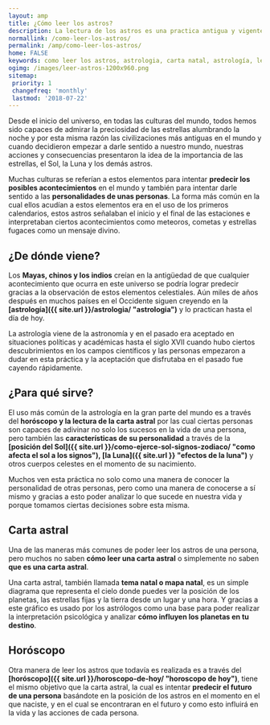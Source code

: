 ```yaml
---
layout: amp
title: ¿Cómo leer los astros?
description: La lectura de los astros es una practica antigua y vigente que abarca el horóscopo y la carta natal. Enteraté como leer los astros.
normallink: /como-leer-los-astros/
permalink: /amp/como-leer-los-astros/
home: FALSE
keywords: como leer los astros, astrologia, carta natal, astrología, lectura del tarot, signos del zodiaco, horoscopos, astros, cambio de estaciones
ogimg: /images/leer-astros-1200x960.png
sitemap:
 priority: 1
 changefreq: 'monthly'
 lastmod: '2018-07-22'
---
```


Desde el inicio del universo, en todas las culturas del mundo, todos hemos sido capaces de admirar la preciosidad de las estrellas alumbrando la noche y por esta misma razón las civilizaciones más antiguas en el mundo y cuando decidieron empezar a darle sentido a nuestro mundo, nuestras acciones y consecuencias presentaron la idea de la importancia de las estrellas, el Sol, la Luna y los demás astros.

<amp-img src="{{ site.url }}/images/leer-astros-1200x960.png" width=1200 height=960 layout="responsive"></amp-img>

Muchas culturas se referían a estos elementos para intentar **predecir los posibles acontecimientos** en el mundo y también para intentar darle sentido a las **personalidades de unas personas**. La forma más común en la cual ellos acudían a estos elementos era en el uso de los primeros calendarios, estos astros señalaban el inicio y el final de las estaciones e interpretaban ciertos acontecimientos como meteoros, cometas y estrellas fugaces como un mensaje divino.

## ¿De dónde viene?

Los **Mayas, chinos y los indios** creían en la antigüedad de que cualquier acontecimiento que ocurra en este universo se podría lograr predecir gracias a la observación de estos elementos celestiales. Aún miles de años después en muchos países en el Occidente siguen creyendo en la **[astrología]({{ site.url }}/astrologia/ "astrologia")** y lo practican hasta el día de hoy.

La astrología viene de la astronomía y en el pasado era aceptado en situaciones políticas y académicas hasta el siglo XVII cuando hubo ciertos descubrimientos en los campos científicos y las personas empezaron a dudar en esta práctica y la aceptación que disfrutaba en el pasado fue cayendo rápidamente.

## ¿Para qué sirve?

El uso más común de la astrología en la gran parte del mundo es a través del **horóscopo y la lectura de la carta astral** por las cual ciertas personas son capaces de adivinar no solo los sucesos en la vida de una persona, pero también las **características de su personalidad** a través de la **[posición del Sol]({{ site.url }}/como-ejerce-sol-signos-zodiaco/ "como afecta el sol a los signos"), [la Luna]({{ site.url }} "efectos de la luna")** y otros cuerpos celestes en el momento de su nacimiento.

Muchos ven esta práctica no solo como una manera de conocer la personalidad de otras personas, pero como una manera de conocerse a sí mismo y gracias a esto poder analizar lo que sucede en nuestra vida y porque tomamos ciertas decisiones sobre esta misma.

## Carta astral

Una de las maneras más comunes de poder leer los astros de una persona, pero muchos no saben **cómo leer una carta astral** o simplemente no saben **que es una carta astral**.

Una carta astral, también llamada **tema natal o mapa natal**, es un simple diagrama que representa el cielo donde puedes ver la posición de los planetas, las estrellas fijas y la tierra desde un lugar y una hora. Y gracias a este gráfico es usado por los astrólogos como una base para poder realizar la interpretación psicológica y analizar **cómo influyen los planetas en tu destino**.

## Horóscopo

Otra manera de leer los astros que todavía es realizada es a través del **[horóscopo]({{ site.url }}/horoscopo-de-hoy/ "horoscopo de hoy")**, tiene el mismo objetivo que la carta astral, la cual es intentar **predecir el futuro de una persona** basándote en la posición de los astros en el momento en el que naciste, y en el cual se encontraran en el futuro y como esto influirá en la vida y las acciones de cada persona.
